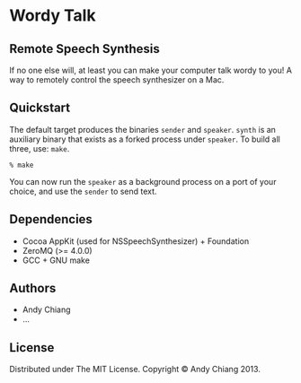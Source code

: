 Wordy Talk
==========

Remote Speech Synthesis
-----------------------

If no one else will, at least you can make your computer talk wordy to you! A way to remotely control the speech synthesizer on a Mac.


Quickstart
----------

The default target produces the binaries `sender` and `speaker`. `synth` is an auxiliary binary that exists as a forked process under `speaker`. To build all three, use: `make`.

```
% make
```

You can now run the `speaker` as a background process on a port of your choice, and use the `sender` to send text.


Dependencies
------------

 - Cocoa AppKit (used for NSSpeechSynthesizer) + Foundation
 - ZeroMQ (>= 4.0.0)
 - GCC + GNU make


Authors
-------

 - Andy Chiang
 - ...


License
-------

Distributed under The MIT License. Copyright &copy; Andy Chiang 2013.